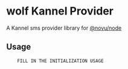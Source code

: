 # wolf Kannel Provider

A Kannel sms provider library for [@novu/node](https://github.com/tecklens/tk-wolf/)

## Usage

```text
    FILL IN THE INITIALIZATION USAGE
```
